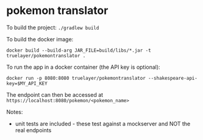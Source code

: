 # pokemon translator

To build the project:
`./gradlew build`

To build the docker image:

`docker build --build-arg JAR_FILE=build/libs/*.jar -t truelayer/pokemontranslator .`

To run the app in a docker container (the API key is optional):

`docker run -p 8080:8080 truelayer/pokemontranslator --shakespeare-api-key=$MY_API_KEY`

The endpoint can then be accessed at `https://localhost:8080/pokemon/<pokemon_name>`


Notes:
- unit tests are included - these test against a mockserver and NOT the real endpoints
